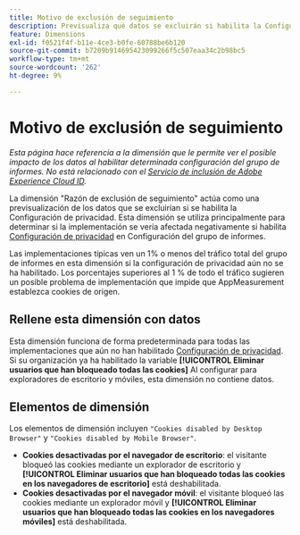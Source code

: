 ```yaml
---
title: Motivo de exclusión de seguimiento
description: Previsualiza qué datos se excluirán si habilita la Configuración de privacidad.
feature: Dimensions
exl-id: f0521f4f-b11e-4ce3-b0fe-60788be6b120
source-git-commit: b7209b914695423099266f5c507eaa34c2b98bc5
workflow-type: tm+mt
source-wordcount: '262'
ht-degree: 9%

---
```


# Motivo de exclusión de seguimiento

*Esta página hace referencia a la dimensión que le permite ver el posible impacto de los datos al habilitar determinada configuración del grupo de informes. No está relacionado con el [Servicio de inclusión de Adobe Experience Cloud ID](https://experienceleague.adobe.com/docs/id-service/using/implementation/opt-in-service/optin-overview.html?lang=es).*

La dimensión &quot;Razón de exclusión de seguimiento&quot; actúa como una previsualización de los datos que se excluirían si se habilita la Configuración de privacidad. Esta dimensión se utiliza principalmente para determinar si la implementación se vería afectada negativamente si habilita [Configuración de privacidad](https://experienceleague.adobe.com/docs/core-services/interface/administration/ec-cookies/browser-cookie-settings.html) en Configuración del grupo de informes.

Las implementaciones típicas ven un 1% o menos del tráfico total del grupo de informes en esta dimensión si la configuración de privacidad aún no se ha habilitado. Los porcentajes superiores al 1 % de todo el tráfico sugieren un posible problema de implementación que impide que AppMeasurement establezca cookies de origen.

## Rellene esta dimensión con datos

Esta dimensión funciona de forma predeterminada para todas las implementaciones que aún no han habilitado [Configuración de privacidad](https://experienceleague.adobe.com/docs/core-services/interface/administration/ec-cookies/browser-cookie-settings.html). Si su organización ya ha habilitado la variable **[!UICONTROL Eliminar usuarios que han bloqueado todas las cookies]** Al configurar para exploradores de escritorio y móviles, esta dimensión no contiene datos.

## Elementos de dimensión

Los elementos de dimensión incluyen `"Cookies disabled by Desktop Browser"` y `"Cookies disabled by Mobile Browser"`.

* **Cookies desactivadas por el navegador de escritorio**: el visitante bloqueó las cookies mediante un explorador de escritorio y **[!UICONTROL Eliminar usuarios que han bloqueado todas las cookies en los navegadores de escritorio]** está deshabilitada.
* **Cookies desactivadas por el navegador móvil**: el visitante bloqueó las cookies mediante un explorador móvil y **[!UICONTROL Eliminar usuarios que han bloqueado todas las cookies en los navegadores móviles]** está deshabilitada.
